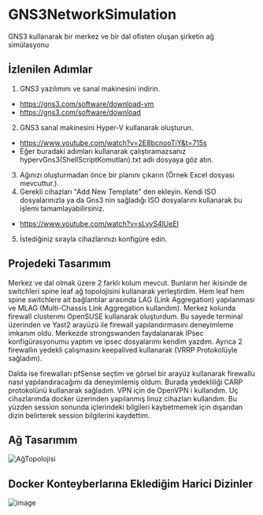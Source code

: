 # GNS3NetworkSimulation
GNS3 kullanarak bir merkez ve bir dal ofisten oluşan şirketin ağ simülasyonu

## İzlenilen Adımlar
1. GNS3 yazılımını ve sanal makinesini indirin.
  * https://gns3.com/software/download-vm
  * https://gns3.com/software/download
2. GNS3 sanal makinesini Hyper-V kullanarak oluşturun.
  * https://www.youtube.com/watch?v=2E8bcnooTiY&t=715s
  * Eğer buradaki adımları kullanarak çalıştıramazsanız hypervGns3(ShellScriptKomutları).txt adlı dosyaya göz atın.
3. Ağınızı oluşturmadan önce bir planını çıkarın (Örnek Excel dosyası mevcuttur.).
4. Gerekli cihazları "Add New Template" den ekleyin. Kendi ISO dosyalarınızla ya da Gns3 nin sağladığı ISO dosyalarını kullanarak bu işlemi tamamlayabilirsiniz.
  * https://www.youtube.com/watch?v=sLyyS4lUeEI
5. İstediğiniz sırayla cihazlarınızı konfigüre edin.

## Projedeki Tasarımım
Merkez ve dal olmak üzere 2 farklı kolum mevcut. Bunların her ikisinde de switchleri spine leaf ağ topolojisini kullanarak yerleştirdim. Hem leaf hem spine switchlere ait bağlantılar arasında LAG (Link Aggregation) yapılanması ve MLAG (Multi-Chassis Link Aggregation kullandım). Merkez kolunda firewall clusterımı OpenSUSE kullanarak oluşturdum. Bu sayede terminal üzerinden ve Yast2 arayüzü ile firewall yapılandırmasını deneyimleme imkanım oldu. Merkezde strongswanden faydalanarak IPsec konfigürasyonumu yaptım ve ipsec dosyalarımı kendim yazdım. Ayrıca 2 firewallın yedekli çalışmasını keepalived kullanarak (VRRP Protokolüyle sağladım).

Dalda ise firewalları pfSense seçtim ve görsel bir arayüz kullanarak firewallu nasıl yapılandıracağımı da deneyimlemiş oldum. Burada yedekliliği CARP protokolünü kullanarak sağladım. VPN için de OpenVPN i kullandım.
Uç cihazlarımda docker üzerinden yapılanmış linuz cihazları kullandım. Bu yüzden session sonunda içlerindeki bilgileri kaybetmemek için dışarıdan dizin belirterek session bilgilerini kaydettim.

## Ağ Tasarımım


![AğTopolojisi](https://github.com/tugbataluy/GNS3NetworkSimulation/assets/76051144/79ed4ee5-e1c0-486e-ad62-05c455528cca)

## Docker Konteyberlarına Eklediğim Harici Dizinler
![image](https://github.com/tugbataluy/GNS3NetworkSimulation/assets/76051144/529ef08b-667c-4429-b5c1-6e85881d03e3)

